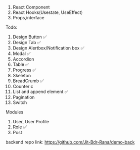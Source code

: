 1. React Component
2. React Hooks(Usestate, UseEffect)
3. Props,interface

Todo:

1.  Design Button ✅
2.  Design Tab ✅
3.  Design Alertbox/Notification box ✅
4.  Modal ✅
5.  Accordion
6.  Table ✅
7.  Progress ✅
8.  Skeleton
9.  BreadCrumb ✅
10. Counter c
11. List and append element ✅
12. Pagination
13. Switch

Modules

1.  User, User Profile
2.  Role ✅
3.  Post

backend repo link: https://github.com/Jit-Bdr-Rana/demo-back
